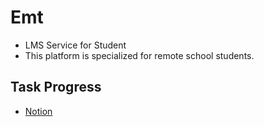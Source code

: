 # Emt
- LMS Service for Student
- This platform is specialized for remote school students.

## Task Progress
- [Notion](https://fragrant-rover-16f.notion.site/dd0b9050985c41248085fe8ff211c26e?v=554cabe2760e4b1ba7826acaa9ea3f83)
